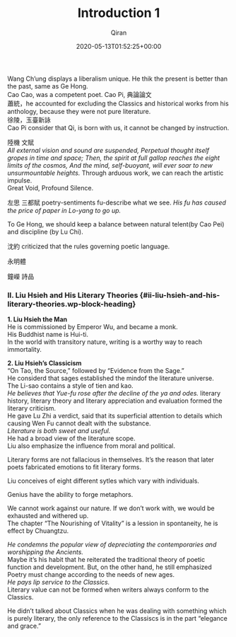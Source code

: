 ﻿---
title: Introduction 1
author: Qiran
type: post
date: 2020-05-13T01:52:25+00:00
aliases: ["/introduction-1/"]
categories:
  - The Literary Mind and the Carving of Dragons

---
Wang Ch&#8217;ung displays a liberalism unique. He thik the present is better than the past, same as Ge Hong.  
Cao Cao, was a competent poet. Cao Pi, 典論論文  
蕭統，he accounted for excluding the Classics and historical works from his anthology, because they were not pure literature.  
徐陵，玉臺新詠  
Cao Pi consider that Qi, is born with us, it cannot be changed by instruction.

陸機 文賦  
_All external vision and sound are suspended,_&nbsp;_Perpetual thought itself gropes in time and space;_&nbsp;_Then, the spirit at full gallop reaches the eight limits of the cosmos,_&nbsp;_And the mind, self-buoyant, will ever soar to new unsurmountable heights._&nbsp;Through arduous work, we can reach the artistic impulse.  
Great Void, Profound Silence.

左思 三都賦 poetry-sentiments fu-describe what we see. _His fu has caused the price of paper in Lo-yang to go up._

To Ge Hong, we should keep a balance between natural telent(by Cao Pei) and discipline (by Lu Chi).

沈約 criticized that the rules governing poetic language.

永明體

鐘嶸 詩品

### II. Liu Hsieh and His Literary Theories {#ii-liu-hsieh-and-his-literary-theories.wp-block-heading}

**1. Liu Hsieh the Man**  
He is commissioned by Emperor Wu, and became a monk.  
His Buddhist name is Hui-ti.  
In the world with transitory nature, writing is a worthy way to reach immortality.

**2. Liu Hsieh’s Classicism**  
&#8220;On Tao, the Source,&#8221; followed by &#8220;Evidence from the Sage.&#8221;  
He considerd that sages established the mindof the literature universe.  
The Li-sao contains a style of tien and kao.  
_He believes that Yue-fu rose after the decline of the ya and odes._&nbsp;literary history, literary theory and literary appreciation and evaluation formed the literary criticism.  
He gave Lu Zhi a verdict, said that its superficial attention to details which causing Wen Fu cannot dealt with the substance.  
_Literature is both sweet and useful._  
He had a broad view of the literature scope.  
Liu also emphasize the influence from moral and political.

Literary forms are not fallacious in themselves. It&#8217;s the reason that later poets fabricated emotions to fit literary forms.

Liu conceives of eight different sytles which vary with individuals.

Genius have the ability to forge metaphors.

We cannot work against our nature. If we don&#8217;t work with, we would be exhausted and withered up.  
The chapter &#8220;The Nourishing of Vitality&#8221; is a lession in spontaneity, he is effect by Chuangtzu.

_He condemns the popular view of depreciating the contemporaries and worshipping the Ancients._  
Maybe it&#8217;s his habit that he reiterated the traditional theory of poetic function and development. But, on the other hand, he still emphasized Poetry must change according to the needs of new ages.  
_He pays lip service to the Classics._  
Literary value can not be formed when writers always conform to the Classics.

He didn&#8217;t talked about Classics when he was dealing with something which is purely literary, the only reference to the Classiscs is in the part &#8220;elegance and grace.&#8221;
